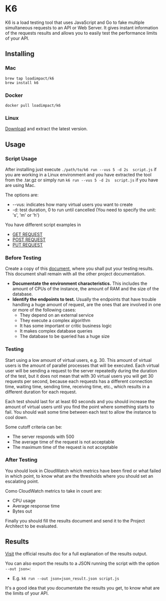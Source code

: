 # K6

K6 is a load testing tool that uses JavaScript and Go to fake multiple simultaneous requests to an API or Web Server.
It gives instant information of the requests results and allows you to easily test the performance limits of your API.

## Installing

### Mac

```
brew tap loadimpact/k6
brew install k6
```

### Docker

```
docker pull loadimpact/k6
```

### Linux

[Download](https://github.com/loadimpact/k6/releases) and extract the latest version.

## Usage

### Script Usage

After installing just execute `./path/to/k6 run --vus 5 -d 2s  script.js` if you are working in a Linux environment and you have extracted the tool from the .tar.gz or simply run `k6 run --vus 5 -d 2s  script.js` if you have are using Mac.

The options are:

- --vus: indicates how many virtual users you want to create
- -d: test duration, 0 to run until cancelled (You need to specify the unit: 's', 'm' or 'h')

You have different script examples in

- [GET REQUEST](get.js)
- [POST REQUEST](post.js)
- [PUT REQUEST](put.js)

### Before Testing

Create a copy of this [document](https://docs.google.com/spreadsheets/d/1EUS4Livu-0rXkJnDx6oZjnl3mDA9PXlCfUSb_dlvPlU/edit?usp=sharing), where you shall put your testing results. This document shall remain with all the other project documentation.

- **Documentate the environment characteristics.** This includes the amount of CPUs of the instance, the amount of RAM and the size of the database.
- **Identify the endpoints to test.** Usually the endpoints that have trouble handling a huge amount of request, are the ones that are involved in one or more of the following cases:
  - They depend on an external service
  - They execute a complex algorithm
  - It has some important or critic business logic
  - It makes complex database queries
  - The database to be queried has a huge size

### Testing

Start using a low amount of virtual users, e.g. 30. This amount of virtual users is the amount of parallel processes that will be executed. Each virtual user will be sending a request to the server repeatedly during the duration of the test, but it does not mean that with 30 virtual users you will get 30 requests per second, because each requests has a different connection time, waiting time, sending time, receiving time, etc., which results in a different duration for each request.

Each test should last for at least 60 seconds and you should increase the amount of virtual users until you find the point where something starts to fail. You should wait some time between each test to allow the instance to cool down.

Some cutoff criteria can be:
- The server responds with 500
- The average time of the request is not acceptable
- The maximum time of the request is not acceptable

### After Testing

You should look in CloudWatch which metrics have been fired or what failed in which point, to know what are the thresholds where you should set an escalating point.

Como CloudWatch metrics to take in count are:
- CPU usage
- Average response time
- Bytes out

Finally you should fill the results document and send it to the Project Architect to be evaluated.

## Results

[Visit](https://docs.k6.io/docs/results-output) the official results doc for a full explanation of the results output.

You can also export the results to a JSON running the script with the option `--out json=`:

- E.g. `k6 run --out json=json_result.json script.js`

It's a good idea that you documentate the results you get, to know what are the limits of your API.
